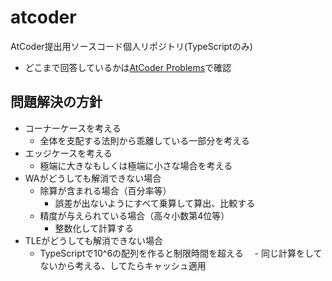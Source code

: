 # atcoder

AtCoder提出用ソースコード個人リポジトリ(TypeScriptのみ)

- どこまで回答しているかは[AtCoder Problems](https://kenkoooo.com/atcoder/#/table/taizod1024)で確認

## 問題解決の方針

- コーナーケースを考える
  - 全体を支配する法則から乖離している一部分を考える
- エッジケースを考える
  - 極端に大きなもしくは極端に小さな場合を考える
- WAがどうしても解消できない場合
  - 除算が含まれる場合（百分率等）
    - 誤差が出ないようにすべて乗算して算出、比較する
  - 精度が与えられている場合（高々小数第4位等）
    - 整数化して計算する
- TLEがどうしても解消できない場合
  - TypeScriptで10^6の配列を作ると制限時間を超える
　- 同じ計算をしてないから考える、してたらキャッシュ適用